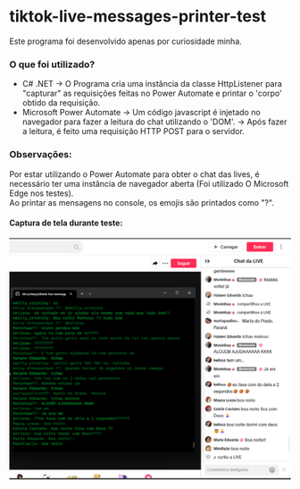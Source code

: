 # tiktok-live-messages-printer-test
Este programa foi desenvolvido apenas por curiosidade minha.
### O que foi utilizado?
- C# .NET
-> O Programa cria uma instância da classe HttpListener para "capturar" as requisições feitas no Power Automate e printar o 'corpo' obtido da requisição.
- Microsoft Power Automate
->  Um código javascript é injetado no navegador para fazer a leitura do chat utilizando o 'DOM'.
->  Após fazer a leitura, é feito uma requisição HTTP POST para o servidor.

### Observações:
Por estar utilizando o Power Automate para obter o chat das lives, é necessário ter uma instância de navegador aberta (Foi utilizado O Microsoft Edge nos testes).  
Ao printar as mensagens no console, os emojis são printados como "?".

#### Captura de tela durante teste:
![](https://raw.githubusercontent.com/kledsonzg/tiktok-live-messages-printer-test/main/screenshots/Captura%20de%20tela%202023-08-30%20003717.png)
